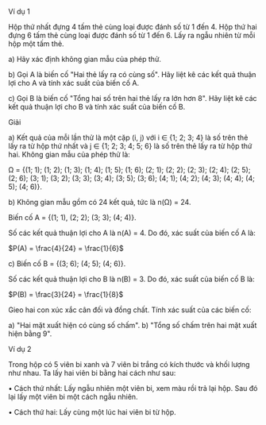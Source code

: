 Ví dụ 1

Hộp thứ nhất đựng 4 tấm thẻ cùng loại được đánh số từ 1 đến 4. Hộp thứ hai đựng 6 tấm thẻ cùng loại được đánh số từ 1 đến 6. Lấy ra ngẫu nhiên từ mỗi hộp một tấm thẻ.

a) Hãy xác định không gian mẫu của phép thử.

b) Gọi A là biến cố "Hai thẻ lấy ra có cùng số". Hãy liệt kê các kết quả thuận lợi cho A và tính xác suất của biến cố A.

c) Gọi B là biến cố "Tổng hai số trên hai thẻ lấy ra lớn hơn 8". Hãy liệt kê các kết quả thuận lợi cho B và tính xác suất của biến cố B.

Giải

a) Kết quả của mỗi lần thử là một cặp (i, j) với i ∈ {1; 2; 3; 4} là số trên thẻ lấy ra từ hộp thứ nhất và j ∈ {1; 2; 3; 4; 5; 6} là số trên thẻ lấy ra từ hộp thứ hai. Không gian mẫu của phép thử là:

Ω = {(1; 1); (1; 2); (1; 3); (1; 4); (1; 5); (1; 6);
     (2; 1); (2; 2); (2; 3); (2; 4); (2; 5); (2; 6);
     (3; 1); (3; 2); (3; 3); (3; 4); (3; 5); (3; 6);
     (4; 1); (4; 2); (4; 3); (4; 4); (4; 5); (4; 6)}.

b) Không gian mẫu gồm có 24 kết quả, tức là n(Ω) = 24.

Biến cố A = {(1; 1), (2; 2); (3; 3); (4; 4)}.

Số các kết quả thuận lợi cho A là n(A) = 4. Do đó, xác suất của biến cố A là:

$P(A) = \frac{4}{24} = \frac{1}{6}$

c) Biến cố B = {(3; 6); (4; 5); (4; 6)}.

Số các kết quả thuận lợi cho B là n(B) = 3. Do đó, xác suất của biến cố B là:

$P(B) = \frac{3}{24} = \frac{1}{8}$

Gieo hai con xúc xắc cân đối và đồng chất. Tính xác suất của các biến cố:

a) "Hai mặt xuất hiện có cùng số chấm".
b) "Tổng số chấm trên hai mặt xuất hiện bằng 9".

Ví dụ 2

Trong hộp có 5 viên bi xanh và 7 viên bi trắng có kích thước và khối lượng như nhau. Ta lấy hai viên bi bằng hai cách như sau:

• Cách thứ nhất: Lấy ngẫu nhiên một viên bi, xem màu rồi trả lại hộp. Sau đó lại lấy một viên bi một cách ngẫu nhiên.

• Cách thứ hai: Lấy cùng một lúc hai viên bi từ hộp.